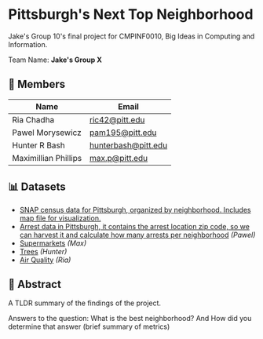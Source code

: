 # Pittsburgh's Next Top Neighborhood
Jake's Group 10's final project for CMPINF0010, Big Ideas in Computing and Information.

Team Name: **Jake's Group X**

## 👥 Members
| Name                 | Email               |
|----------------------|---------------------|
| Ria Chadha           |      ric42@pitt.edu |
| Pawel Morysewicz     |     pam195@pitt.edu |
| Hunter R Bash        | hunterbash@pitt.edu |
| Maximillian Phillips |      max.p@pitt.edu |

## 📊 Datasets
- [SNAP census data for Pittsburgh, organized by neighborhood. Includes map file for visualization.](https://data.wprdc.org/dataset/neighborhoods-with-snap-data)
- [Arrest data in Pittsburgh, it contains the arrest location zip code, so we can harvest it and calculate how many arrests per neighborhood](https://data.wprdc.org/dataset/arrest-data) _(Pawel)_
- [Supermarkets](https://data.wprdc.org/dataset/allegheny-county-supermarkets-convenience-stores) _(Max)_
- [Trees](https://data.wprdc.org/dataset/city-trees) _(Hunter)_
- [Air Quality](https://data.wprdc.org/dataset/allegheny-county-air-quality) _(Ria)_

## 📝 Abstract
A TLDR summary of the findings of the project. 

Answers to the question: What is the best neighborhood? And How did you determine that answer (brief summary of metrics)

